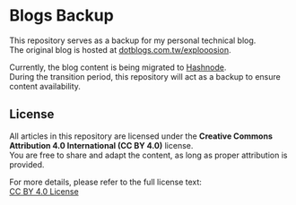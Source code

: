 # Blogs Backup

This repository serves as a backup for my personal technical blog.  
The original blog is hosted at [dotblogs.com.tw/explooosion](https://dotblogs.com.tw/explooosion).  

Currently, the blog content is being migrated to [Hashnode](https://hashnode.com/).  
During the transition period, this repository will act as a backup to ensure content availability.  

## License

All articles in this repository are licensed under the **Creative Commons Attribution 4.0 International (CC BY 4.0)** license.  
You are free to share and adapt the content, as long as proper attribution is provided.  

For more details, please refer to the full license text:  
[CC BY 4.0 License](https://creativecommons.org/licenses/by/4.0/)
